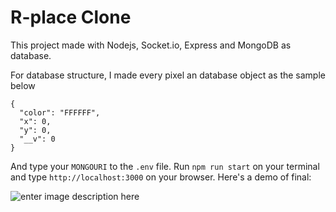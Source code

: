 # R-place Clone 

This project made with Nodejs, Socket.io, Express and MongoDB as database.

For database structure, I made every pixel an database object as the sample below

    {
      "color": "FFFFFF",
      "x": 0,
      "y": 0,
      "__v": 0
    }

And type your `MONGOURI` to the `.env` file.
Run `npm run start` on your terminal and type `http://localhost:3000`
on your browser. Here's a demo of final:

![enter image description here](https://i.ibb.co/KWSzrXb/ss.png)
